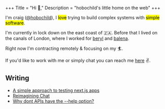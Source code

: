 +++
Title = "Hi 👋,"
Description = "hobochild's little home on the web"
+++

I'm craig ([@hobochild](https://github.com/hobochild)), I <mark>love</mark> trying to build complex systems with <mark>simple software</mark>.

I'm currently in lock down on the east coast of 🇿🇦. Before that I lived on the canals of London, where I worked for [beryl](https://beryl.cc/) and [balena](https://balena.io/).

Right now I'm contracting remotely & focusing on my 🏄.

If you'd like to work with me or simply chat you can reach me [here](mailto:website@hobochild.com) ✌️.

## Writing

- [A simple approach to testing next.js apps](/posts/testing.html)
- [Reimagining Chat](/posts/chat.html)
- [Why dont APIs have the --help option?](/posts/help.html)
